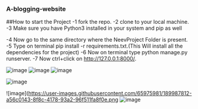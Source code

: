 ### A-blogging-website

##How to start the Project
-1 fork the repo.
-2 clone to your local machine.
-3 Make sure you have Python3 installed in your system and pip as well

-4 Now go to the same directory where the NeevProject Folder is present.
-5 Type on terminal pip install -r requirements.txt.(This Will install all the dependencies for the project)
-6 Now on terminal type python manage.py runserver.
-7 Now ctrl+click on http://127.0.0.1:8000/.


![image](https://user-images.githubusercontent.com/65975981/189988771-be029f77-66da-48aa-aa24-c00b451cfa30.png)
![image](https://user-images.githubusercontent.com/65975981/189988670-df94cfd8-9044-4cac-b2da-8ec701c145ea.png)
![image](https://user-images.githubusercontent.com/65975981/189988909-4d4fd590-c9bd-4d11-8677-c59fcc30b081.png)

![image](https://user-images.githubusercontent.com/65975981/189988600-b773a142-0ad1-4d2d-962c-423a1c107a25.png)

![image](https://user-images.githubusercontent.com/65975981/189987812-a56c0143-8f8c-4178-93a2-96f511fa8f0e.png
![image](https://user-images.githubusercontent.com/65975981/189988523-6ebafc59-40eb-4c64-ab1c-7a4556b6957a.png)
